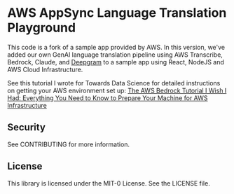 # AWS AppSync Language Translation Playground

This code is a fork of a sample app provided by AWS. In this version, we've added our own GenAI language translation pipeline using AWS Transcribe, Bedrock, Claude, and [Deepgram](https://deepgram.com/) to a sample app using React, NodeJS and AWS Cloud Infrastructure. 

See this tutorial I wrote for Towards Data Science for detailed instructions on getting your AWS environment set up: 
[The AWS Bedrock Tutorial I Wish I Had: Everything You Need to Know to Prepare Your Machine for AWS Infrastructure](https://towardsdatascience.com/getting-started-how-to-set-up-a-full-stack-app-with-aws-and-bedrock-2b1b158724b8)



## Security

See CONTRIBUTING for more information.

## License

This library is licensed under the MIT-0 License. See the LICENSE file.
